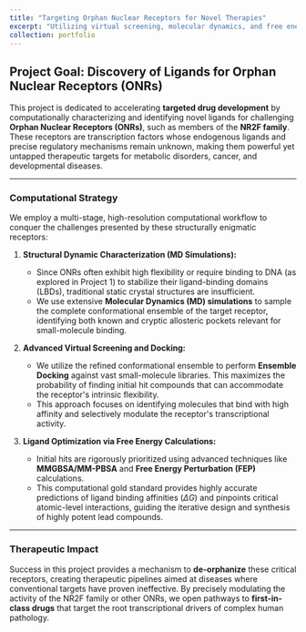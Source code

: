 ```yaml
---
title: "Targeting Orphan Nuclear Receptors for Novel Therapies"
excerpt: "Utilizing virtual screening, molecular dynamics, and free energy calculations to discover and optimize ligands for orphan nuclear receptors (e.g., NR2F family) with the goal of developing first-in-class targeted therapies.<br/><img src='/images/Picture3.png'>"
collection: portfolio
---
```


## Project Goal: Discovery of Ligands for Orphan Nuclear Receptors (ONRs)

This project is dedicated to accelerating **targeted drug development** by computationally characterizing and identifying novel ligands for challenging **Orphan Nuclear Receptors (ONRs)**, such as members of the **NR2F family**. These receptors are transcription factors whose endogenous ligands and precise regulatory mechanisms remain unknown, making them powerful yet untapped therapeutic targets for metabolic disorders, cancer, and developmental diseases.

---

### Computational Strategy

We employ a multi-stage, high-resolution computational workflow to conquer the challenges presented by these structurally enigmatic receptors:

1.  **Structural Dynamic Characterization (MD Simulations):**
    * Since ONRs often exhibit high flexibility or require binding to DNA (as explored in Project 1) to stabilize their ligand-binding domains (LBDs), traditional static crystal structures are insufficient.
    * We use extensive **Molecular Dynamics (MD) simulations** to sample the complete conformational ensemble of the target receptor, identifying both known and cryptic allosteric pockets relevant for small-molecule binding.

2.  **Advanced Virtual Screening and Docking:**
    * We utilize the refined conformational ensemble to perform **Ensemble Docking** against vast small-molecule libraries. This maximizes the probability of finding initial hit compounds that can accommodate the receptor's intrinsic flexibility.
    * This approach focuses on identifying molecules that bind with high affinity and selectively modulate the receptor's transcriptional activity.

3.  **Ligand Optimization via Free Energy Calculations:**
    * Initial hits are rigorously prioritized using advanced techniques like **MMGBSA/MM-PBSA** and **Free Energy Perturbation (FEP)** calculations.
    * This computational gold standard provides highly accurate predictions of ligand binding affinities ($\Delta G$) and pinpoints critical atomic-level interactions, guiding the iterative design and synthesis of highly potent lead compounds.

---

### Therapeutic Impact

Success in this project provides a mechanism to **de-orphanize** these critical receptors, creating therapeutic pipelines aimed at diseases where conventional targets have proven ineffective. By precisely modulating the activity of the NR2F family or other ONRs, we open pathways to **first-in-class drugs** that target the root transcriptional drivers of complex human pathology.

